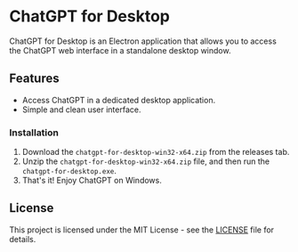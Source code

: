 # ChatGPT for Desktop

ChatGPT for Desktop is an Electron application that allows you to access the ChatGPT web interface in a standalone desktop window.

## Features

- Access ChatGPT in a dedicated desktop application.
- Simple and clean user interface.

### Installation
1. Download the `chatgpt-for-desktop-win32-x64.zip` from the releases tab.
2. Unzip the `chatgpt-for-desktop-win32-x64.zip` file, and then run the `chatgpt-for-desktop.exe`.
3. That's it! Enjoy ChatGPT on Windows.

## License

This project is licensed under the MIT License - see the [LICENSE](LICENSE) file for details.
